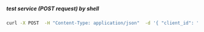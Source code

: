 ##### test service (POST request) by shell
```bash
curl -X POST  -H "Content-Type: application/json"  -d '{ "client_id": "client_id_A", "client_secret": "client_secret_A", "grant_type": "client_credentials" }'  http://127.0.0.1:8080/api/token
```


